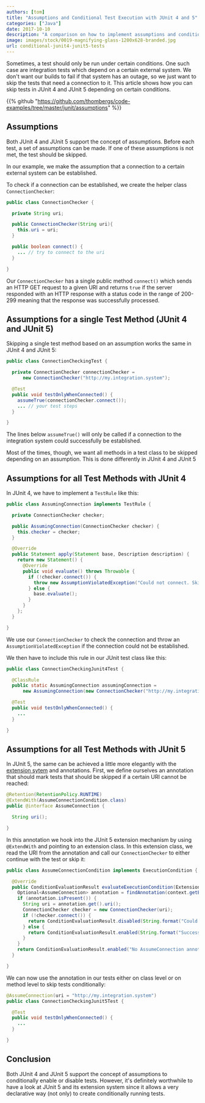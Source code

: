 ```yaml
---
authors: [tom]
title: "Assumptions and Conditional Test Execution with JUnit 4 and 5"
categories: ["Java"]
date: 2017-10-10
description: "A comparison on how to implement assumptions and conditional test execution between JUnit 4 and 5."
image: images/stock/0019-magnifying-glass-1200x628-branded.jpg
url: conditional-junit4-junit5-tests
---
```




Sometimes, a test should only be run under certain conditions. One such case
are integration tests which depend on a certain external system. We don't want
our builds to fail if that system has an outage, so we just want to skip 
the tests that need a connection to it. This article shows how
you can skip tests in JUnit 4 and JUnit 5 depending on certain conditions.

{{% github "https://github.com/thombergs/code-examples/tree/master/junit/assumptions" %}}

## Assumptions
Both JUnit 4 and JUnit 5 support the concept of assumptions. Before each test,
a set of assumptions can be made. If one of these assumptions is not met,
the test should be skipped.  

In our example, we make the assumption that a connection to a certain external
system can be established.

To check if a connection can be established, we create the helper class
`ConnectionChecker`:

```java
public class ConnectionChecker {

  private String uri;

  public ConnectionChecker(String uri){
    this.uri = uri;
  }

  public boolean connect() {
    ... // try to connect to the uri 
  }

}
```

Our `ConnectionChecker` has a single public method `connect()` which
sends an HTTP GET request to a given URI and returns `true` if the server responded
with an HTTP response with a status code in the range of 200-299 meaning that
the response was successfully processed. 
 
## Assumptions for a single Test Method (JUnit 4 and JUnit 5)

Skipping a single test method based on an assumption works the same in JUnit 4
and JUnit 5:

```java
public class ConnectionCheckingTest {

  private ConnectionChecker connectionChecker = 
      new ConnectionChecker("http://my.integration.system");

  @Test
  public void testOnlyWhenConnected() {
    assumeTrue(connectionChecker.connect());
    ... // your test steps
  }

}
``` 

The lines below `assumeTrue()` will only be called if a connection to the integration
system could successfully be established.

Most of the times, though, we want all methods in a test class to be skipped
depending on an assumption. This is done differently in JUnit 4 and JUnit 5

## Assumptions for all Test Methods with JUnit 4

In JUnit 4, we have to implement a `TestRule` like this:

```java
public class AssumingConnection implements TestRule {

  private ConnectionChecker checker;

  public AssumingConnection(ConnectionChecker checker) {
    this.checker = checker;
  }

  @Override
  public Statement apply(Statement base, Description description) {
    return new Statement() {
      @Override
      public void evaluate() throws Throwable {
        if (!checker.connect()) {
          throw new AssumptionViolatedException("Could not connect. Skipping test!");
        } else {
          base.evaluate();
        }
      }
    };
  }

}
```
We use our `ConnectionChecker` to check the connection and throw an 
`AssumptionViolatedException` if the connection could not be established.

We then have to include this rule in our JUnit test class like this:

```java
public class ConnectionCheckingJunit4Test {

  @ClassRule
  public static AssumingConnection assumingConnection = 
      new AssumingConnection(new ConnectionChecker("http://my.integration.system"));

  @Test
  public void testOnlyWhenConnected() {
    ...
  }

}
```

## Assumptions for all Test Methods with JUnit 5

In JUnit 5, the same can be achieved a little more elegantly with the [extension sytem](http://junit.org/junit5/docs/current/user-guide/#extensions-registration)
and annotations. First, we define ourselves an annotation that should mark tests
that should be skipped if a certain URI cannot be reached:

```java
@Retention(RetentionPolicy.RUNTIME)
@ExtendWith(AssumeConnectionCondition.class)
public @interface AssumeConnection {

  String uri();

}
```

In this annotation we hook into the JUnit 5 extension mechanism by using `@ExtendWith`
and pointing to an extension class. In this extension class, we read the
URI from the annotation and call our `ConnectionChecker` to either continue
with the test or skip it:

```java
public class AssumeConnectionCondition implements ExecutionCondition {

  @Override
  public ConditionEvaluationResult evaluateExecutionCondition(ExtensionContext context) {
    Optional<AssumeConnection> annotation = findAnnotation(context.getElement(), AssumeConnection.class);
    if (annotation.isPresent()) {
      String uri = annotation.get().uri();
      ConnectionChecker checker = new ConnectionChecker(uri);
      if (!checker.connect()) {
        return ConditionEvaluationResult.disabled(String.format("Could not connect to '%s'. Skipping test!", uri));
      } else {
        return ConditionEvaluationResult.enabled(String.format("Successfully connected to '%s'. Continuing test!", uri));
      }
    }
    return ConditionEvaluationResult.enabled("No AssumeConnection annotation found. Continuing test.");
  }

}
```

We can now use the annotation in our tests either on class level or on method
level to skip tests conditionally:

```java
@AssumeConnection(uri = "http://my.integration.system")
public class ConnectionCheckingJunit5Test {

  @Test
  public void testOnlyWhenConnected() {
    ...
  }

}
```

## Conclusion
Both JUnit 4 and JUnit 5 support the concept of assumptions to conditionally 
enable or disable tests. However, it's definitely worthwhile to have a look at JUnit 5 and its
extension system since it allows a very declarative way (not only) to create
conditionally running tests. 



